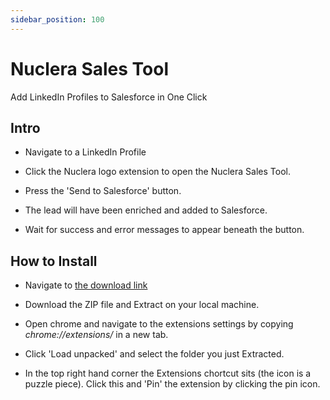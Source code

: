 ```yaml
---
sidebar_position: 100
---
```


# Nuclera Sales Tool

Add LinkedIn Profiles to Salesforce in One Click

## Intro

- Navigate to a LinkedIn Profile

- Click the Nuclera logo extension to open the Nuclera Sales Tool.

- Press the 'Send to Salesforce' button.

- The lead will have been enriched and added to Salesforce.

- Wait for success and error messages to appear beneath the button.

## How to Install

- Navigate to [the download link](https://drive.google.com/file/d/1sTlqeR0x45juav_QYEBJ84NPys_H3vlC/view?usp=share_link)

- Download the ZIP file and Extract on your local machine.

- Open chrome and navigate to the extensions settings by copying _chrome://extensions/_ in a new tab.

- Click 'Load unpacked' and select the folder you just Extracted.

- In the top right hand corner the Extensions chortcut sits (the icon is a puzzle piece). Click this and 'Pin' the extension by clicking the pin icon.




